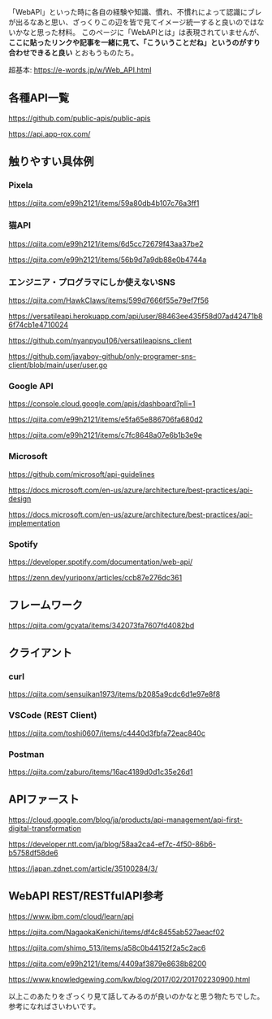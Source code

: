 「WebAPI」といった時に各自の経験や知識、慣れ、不慣れによって認識にブレが出るなあと思い、ざっくりこの辺を皆で見てイメージ統一すると良いのではないかなと思った材料。
このページに「WebAPIとは」は表現されていませんが、**ここに貼ったリンクや記事を一緒に見て、「こういうことだね」というのがすり合わせできると良い** とおもうものたち。

超基本: https://e-words.jp/w/Web_API.html

## 各種API一覧

https://github.com/public-apis/public-apis

https://api.app-rox.com/


## 触りやすい具体例

### Pixela

https://qiita.com/e99h2121/items/59a80db4b107c76a3ff1

### 猫API

https://qiita.com/e99h2121/items/6d5cc72679f43aa37be2

https://qiita.com/e99h2121/items/56b9d7a9db88e0b4744a

### エンジニア・プログラマにしか使えないSNS

https://qiita.com/HawkClaws/items/599d7666f55e79ef7f56

https://versatileapi.herokuapp.com/api/user/88463ee435f58d07ad42471b86f74cb1e4710024

https://github.com/nyanpyou106/versatileapisns_client

https://github.com/javaboy-github/only-programer-sns-client/blob/main/user/user.go

### Google API
https://console.cloud.google.com/apis/dashboard?pli=1

https://qiita.com/e99h2121/items/e5fa65e886706fa680d2

https://qiita.com/e99h2121/items/c7fc8648a07e6b1b3e9e

### Microsoft 

https://github.com/microsoft/api-guidelines

https://docs.microsoft.com/en-us/azure/architecture/best-practices/api-design

https://docs.microsoft.com/en-us/azure/architecture/best-practices/api-implementation

### Spotify 

https://developer.spotify.com/documentation/web-api/

https://zenn.dev/yuriponx/articles/ccb87e276dc361


## フレームワーク

https://qiita.com/gcyata/items/342073fa7607fd4082bd


## クライアント

### curl
https://qiita.com/sensuikan1973/items/b2085a9cdc6d1e97e8f8

### VSCode (REST Client)
https://qiita.com/toshi0607/items/c4440d3fbfa72eac840c

### Postman
https://qiita.com/zaburo/items/16ac4189d0d1c35e26d1


## APIファースト

https://cloud.google.com/blog/ja/products/api-management/api-first-digital-transformation

https://developer.ntt.com/ja/blog/58aa2ca4-ef7c-4f50-86b6-b5758df58de6

https://japan.zdnet.com/article/35100284/3/


## WebAPI REST/RESTfulAPI参考

https://www.ibm.com/cloud/learn/api

https://qiita.com/NagaokaKenichi/items/df4c8455ab527aeacf02

https://qiita.com/shimo_513/items/a58c0b44152f2a5c2ac6

https://qiita.com/e99h2121/items/4409af3879e8638b8200

https://www.knowledgewing.com/kw/blog/2017/02/201702230900.html


以上このあたりをざっくり見て話してみるのが良いのかなと思う物たちでした。参考になればさいわいです。
